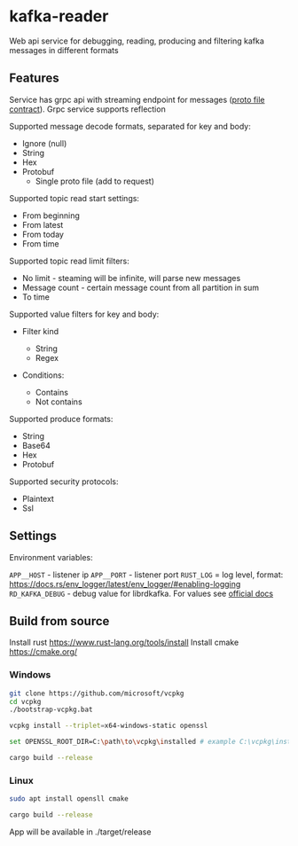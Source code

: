 # kafka-reader

Web api service for debugging, reading, producing and filtering kafka messages in different formats

## Features

Service has grpc api with streaming endpoint for
messages ([proto file contract](kafka_reader_api/src/protos/kafka_service.proto)). Grpc service supports
reflection

Supported message decode formats, separated for key and body:

+ Ignore (null)
+ String
+ Hex
+ Protobuf
    + Single proto file (add to request)

Supported topic read start settings:

+ From beginning
+ From latest
+ From today
+ From time

Supported topic read limit filters:

+ No limit - steaming will be infinite, will parse new messages
+ Message count - certain message count from all partition in sum
+ To time

Supported value filters for key and body:

+ Filter kind
    + String
    + Regex

+ Conditions:
    + Contains
    + Not contains

Supported produce formats:

+ String
+ Base64
+ Hex
+ Protobuf

Supported security protocols:

+ Plaintext
+ Ssl

## Settings

Environment variables:

`APP__HOST` - listener ip
`APP__PORT` - listener port
`RUST_LOG` = log level, format: https://docs.rs/env_logger/latest/env_logger/#enabling-logging
`RD_KAFKA_DEBUG` - debug value for librdkafka. For values
see [official docs](https://raw.githubusercontent.com/confluentinc/librdkafka/master/CONFIGURATION.md)

## Build from source

Install rust https://www.rust-lang.org/tools/install
Install cmake https://cmake.org/

### Windows

```bash
git clone https://github.com/microsoft/vcpkg
cd vcpkg
./bootstrap-vcpkg.bat

vcpkg install --triplet=x64-windows-static openssl

set OPENSSL_ROOT_DIR=С:\path\to\vcpkg\installed # example C:\vcpkg\installed\x64-windows-static

cargo build --release
```

### Linux

```bash
sudo apt install opensll cmake

cargo build --release
```

App will be available in ./target/release